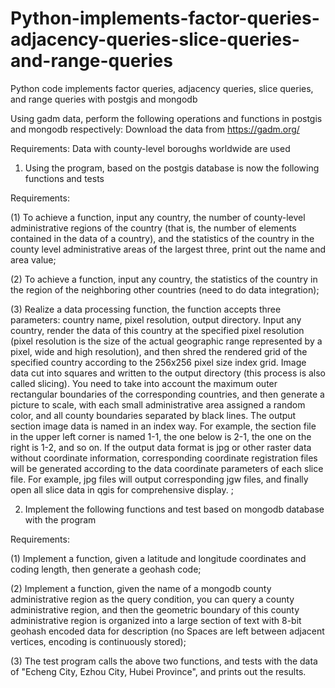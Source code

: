 # Python-implements-factor-queries-adjacency-queries-slice-queries-and-range-queries
Python code implements factor queries, adjacency queries, slice queries, and range queries with postgis and mongodb

Using gadm data, perform the following operations and functions in postgis and mongodb respectively:
Download the data from https://gadm.org/

Requirements: Data with county-level boroughs worldwide are used

1. Using the program, based on the postgis database is now the following functions and tests

Requirements:

(1) To achieve a function, input any country, the number of county-level administrative regions of the country (that is, the number of elements contained in the data of a country), and the statistics of the country in the county level administrative areas of the largest three, print out the name and area value;

(2) To achieve a function, input any country, the statistics of the country in the region of the neighboring other countries (need to do data integration);

(3) Realize a data processing function, the function accepts three parameters: country name, pixel resolution, output directory. Input any country, render the data of this country at the specified pixel resolution (pixel resolution is the size of the actual geographic range represented by a pixel, wide and high resolution), and then shred the rendered grid of the specified country according to the 256x256 pixel size index grid. Image data cut into squares and written to the output directory (this process is also called slicing). You need to take into account the maximum outer rectangular boundaries of the corresponding countries, and then generate a picture to scale, with each small administrative area assigned a random color, and all county boundaries separated by black lines. The output section image data is named in an index way. For example, the section file in the upper left corner is named 1-1, the one below is 2-1, the one on the right is 1-2, and so on. If the output data format is jpg or other raster data without coordinate information, corresponding coordinate registration files will be generated according to the data coordinate parameters of each slice file. For example, jpg files will output corresponding jgw files, and finally open all slice data in qgis for comprehensive display. ;

2. Implement the following functions and test based on mongodb database with the program

Requirements:

(1) Implement a function, given a latitude and longitude coordinates and coding length, then generate a geohash code;

(2) Implement a function, given the name of a mongodb county administrative region as the query condition, you can query a county administrative region, and then the geometric boundary of this county administrative region is organized into a large section of text with 8-bit geohash encoded data for description (no Spaces are left between adjacent vertices, encoding is continuously stored);

(3) The test program calls the above two functions, and tests with the data of "Echeng City, Ezhou City, Hubei Province", and prints out the results.

